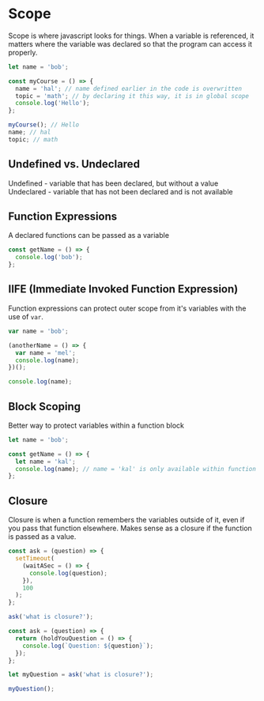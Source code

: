 # Scope

Scope is where javascript looks for things. When a variable is referenced, it matters where the variable was declared so that the program can access it properly.

```javascript
let name = 'bob';

const myCourse = () => {
  name = 'hal'; // name defined earlier in the code is overwritten
  topic = 'math'; // by declaring it this way, it is in global scope
  console.log('Hello');
};

myCourse(); // Hello
name; // hal
topic; // math
```

## Undefined vs. Undeclared

Undefined - variable that has been declared, but without a value
Undeclared - variable that has not been declared and is not available

## Function Expressions

A declared functions can be passed as a variable

```javascript
const getName = () => {
  console.log('bob');
};
```

## IIFE (Immediate Invoked Function Expression)

Function expressions can protect outer scope from it's variables with the use of `var`.

```javascript
var name = 'bob';

(anotherName = () => {
  var name = 'mel';
  console.log(name);
})();

console.log(name);
```

## Block Scoping

Better way to protect variables within a function block

```javascript
let name = 'bob';

const getName = () => {
  let name = 'kal';
  console.log(name); // name = 'kal' is only available within function scope
};
```

## Closure

Closure is when a function remembers the variables outside of it, even if you pass that function elsewhere. Makes sense as a closure if the function is passed as a value.

```javascript
const ask = (question) => {
  setTimeout(
    (waitASec = () => {
      console.log(question);
    }),
    100
  );
};

ask('what is closure?');
```

```javascript
const ask = (question) => {
  return (holdYouQuestion = () => {
    console.log(`Question: ${question}`);
  });
};

let myQuestion = ask('what is closure?');

myQuestion();
```
